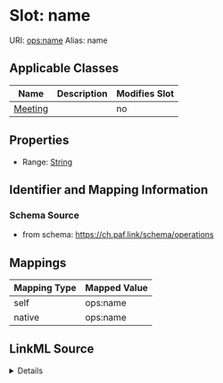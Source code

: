 

# Slot: name 



URI: [ops:name](https://ch.paf.link/schema/operations/name)
Alias: name

<!-- no inheritance hierarchy -->





## Applicable Classes

| Name | Description | Modifies Slot |
| --- | --- | --- |
| [Meeting](Meeting.md) |  |  no  |







## Properties

* Range: [String](String.md)





## Identifier and Mapping Information







### Schema Source


* from schema: https://ch.paf.link/schema/operations




## Mappings

| Mapping Type | Mapped Value |
| ---  | ---  |
| self | ops:name |
| native | ops:name |




## LinkML Source

<details>
```yaml
name: name
from_schema: https://ch.paf.link/schema/operations
rank: 1000
alias: name
domain_of:
- Meeting
range: string

```
</details>